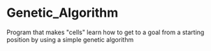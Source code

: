 # Genetic_Algorithm
Program that makes "cells" learn how to get to a goal from a starting position by using a simple genetic algorithm
